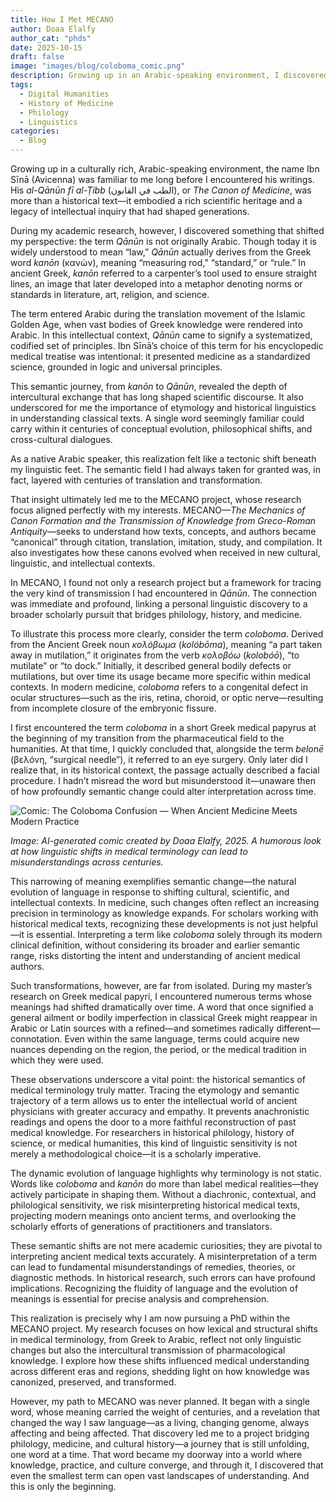 ```yaml
---
title: How I Met MECANO
author: Doaa Elalfy
author_cat: "phds"
date: 2025-10-15
draft: false
image: "images/blog/coloboma_comic.png"
description: Growing up in an Arabic-speaking environment, I discovered that the language of medicine carries centuries of translation, transformation, and dialogue—leading me unexpectedly to MECANO.
tags:
  - Digital Humanities
  - History of Medicine
  - Philology
  - Linguistics
categories:
  - Blog
---
```


Growing up in a culturally rich, Arabic-speaking environment, the name Ibn Sīnā (Avicenna) was familiar to me long before I encountered his writings. His *al-Qānūn fī al-Ṭibb* (الطب في القانون), or *The Canon of Medicine*, was more than a historical text—it embodied a rich scientific heritage and a legacy of intellectual inquiry that had shaped generations.

During my academic research, however, I discovered something that shifted my perspective: the term *Qānūn* is not originally Arabic. Though today it is widely understood to mean “law,” *Qānūn* actually derives from the Greek word *kanōn* (κανών), meaning “measuring rod,” “standard,” or “rule.” In ancient Greek, *kanōn* referred to a carpenter’s tool used to ensure straight lines, an image that later developed into a metaphor denoting norms or standards in literature, art, religion, and science.

The term entered Arabic during the translation movement of the Islamic Golden Age, when vast bodies of Greek knowledge were rendered into Arabic. In this intellectual context, *Qānūn* came to signify a systematized, codified set of principles. Ibn Sīnā’s choice of this term for his encyclopedic medical treatise was intentional: it presented medicine as a standardized science, grounded in logic and universal principles.

This semantic journey, from *kanōn* to *Qānūn*, revealed the depth of intercultural exchange that has long shaped scientific discourse. It also underscored for me the importance of etymology and historical linguistics in understanding classical texts. A single word seemingly familiar could carry within it centuries of conceptual evolution, philosophical shifts, and cross-cultural dialogues.

As a native Arabic speaker, this realization felt like a tectonic shift beneath my linguistic feet. The semantic field I had always taken for granted was, in fact, layered with centuries of translation and transformation.

That insight ultimately led me to the MECANO project, whose research focus aligned perfectly with my interests. MECANO—*The Mechanics of Canon Formation and the Transmission of Knowledge from Greco-Roman Antiquity*—seeks to understand how texts, concepts, and authors became “canonical” through citation, translation, imitation, study, and compilation. It also investigates how these canons evolved when received in new cultural, linguistic, and intellectual contexts.

In MECANO, I found not only a research project but a framework for tracing the very kind of transmission I had encountered in *Qānūn*. The connection was immediate and profound, linking a personal linguistic discovery to a broader scholarly pursuit that bridges philology, history, and medicine.

To illustrate this process more clearly, consider the term *coloboma*. Derived from the Ancient Greek noun *κολόβωμα* (*kolóbōma*), meaning “a part taken away in mutilation,” it originates from the verb *κολοβόω* (*kolobóō*), “to mutilate” or “to dock.” Initially, it described general bodily defects or mutilations, but over time its usage became more specific within medical contexts. In modern medicine, *coloboma* refers to a congenital defect in ocular structures—such as the iris, retina, choroid, or optic nerve—resulting from incomplete closure of the embryonic fissure.

I first encountered the term *coloboma* in a short Greek medical papyrus at the beginning of my transition from the pharmaceutical field to the humanities. At that time, I quickly concluded that, alongside the term *belonē* (βελόνη, “surgical needle”), it referred to an eye surgery. Only later did I realize that, in its historical context, the passage actually described a facial procedure. I hadn’t misread the word but misunderstood it—unaware then of how profoundly semantic change could alter interpretation across time.

![Comic: The Coloboma Confusion — When Ancient Medicine Meets Modern Practice](images/blog/coloboma_comic.png)

*Image: AI-generated comic created by Doaa Elalfy, 2025. A humorous look at how linguistic shifts in medical terminology can lead to misunderstandings across centuries.*

This narrowing of meaning exemplifies semantic change—the natural evolution of language in response to shifting cultural, scientific, and intellectual contexts. In medicine, such changes often reflect an increasing precision in terminology as knowledge expands. For scholars working with historical medical texts, recognizing these developments is not just helpful—it is essential. Interpreting a term like *coloboma* solely through its modern clinical definition, without considering its broader and earlier semantic range, risks distorting the intent and understanding of ancient medical authors.

Such transformations, however, are far from isolated. During my master’s research on Greek medical papyri, I encountered numerous terms whose meanings had shifted dramatically over time. A word that once signified a general ailment or bodily imperfection in classical Greek might reappear in Arabic or Latin sources with a refined—and sometimes radically different—connotation. Even within the same language, terms could acquire new nuances depending on the region, the period, or the medical tradition in which they were used.

These observations underscore a vital point: the historical semantics of medical terminology truly matter. Tracing the etymology and semantic trajectory of a term allows us to enter the intellectual world of ancient physicians with greater accuracy and empathy. It prevents anachronistic readings and opens the door to a more faithful reconstruction of past medical knowledge. For researchers in historical philology, history of science, or medical humanities, this kind of linguistic sensitivity is not merely a methodological choice—it is a scholarly imperative.

The dynamic evolution of language highlights why terminology is not static. Words like *coloboma* and *kanōn* do more than label medical realities—they actively participate in shaping them. Without a diachronic, contextual, and philological sensitivity, we risk misinterpreting historical medical texts, projecting modern meanings onto ancient terms, and overlooking the scholarly efforts of generations of practitioners and translators.

These semantic shifts are not mere academic curiosities; they are pivotal to interpreting ancient medical texts accurately. A misinterpretation of a term can lead to fundamental misunderstandings of remedies, theories, or diagnostic methods. In historical research, such errors can have profound implications. Recognizing the fluidity of language and the evolution of meanings is essential for precise analysis and comprehension.

This realization is precisely why I am now pursuing a PhD within the MECANO project. My research focuses on how lexical and structural shifts in medical terminology, from Greek to Arabic, reflect not only linguistic changes but also the intercultural transmission of pharmacological knowledge. I explore how these shifts influenced medical understanding across different eras and regions, shedding light on how knowledge was canonized, preserved, and transformed.

However, my path to MECANO was never planned. It began with a single word, whose meaning carried the weight of centuries, and a revelation that changed the way I saw language—as a living, changing genome, always affecting and being affected. That discovery led me to a project bridging philology, medicine, and cultural history—a journey that is still unfolding, one word at a time. That word became my doorway into a world where knowledge, practice, and culture converge, and through it, I discovered that even the smallest term can open vast landscapes of understanding. And this is only the beginning.
